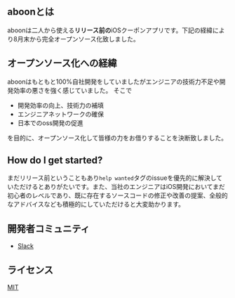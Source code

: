 ## aboonとは
aboonは二人から使える**リリース前の**iOSクーポンアプリです。下記の経緯により8月末から完全オープンソース化致しました。

## オープンソース化への経緯
aboonはもともと100%自社開発をしていましたがエンジニアの技術力不足や開発効率の悪さを強く感じていました。
そこで

* 開発効率の向上、技術力の補填
* エンジニアネットワークの確保
* 日本でのoss開発の促進

を目的に、オープンソース化して皆様の力をお借りすることを決断致しました。

## How do I get started?
まだリリース前ということもあり`help wanted`タグのissueを優先的に解決していただけるとありがたいです。また、当社のエンジニアはiOS開発においてまだ初心者のレベルであり、既に存在するソースコードの修正や改善の提案、全般的なアドバイスなども積極的にしていただけると大変助かります。

## 開発者コミュニティ
* [Slack](https://aboon-dev.slack.com)

## ライセンス
[MIT](https://github.com/aboongeek/aboon-ios/blob/develop/LICENSE)
